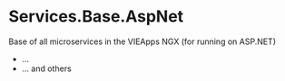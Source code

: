 # Services.Base.AspNet
Base of all microservices in the VIEApps NGX (for running on ASP.NET)
- ...
- ... and others
